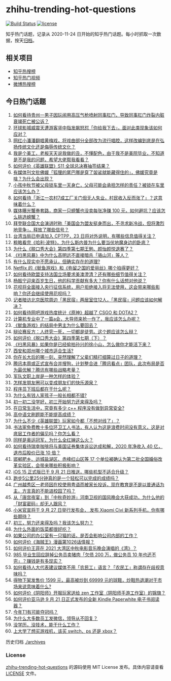 # zhihu-trending-hot-questions

[![Build Status](https://github.com/justjavac/zhihu-trending-hot-questions/workflows/ci/badge.svg?branch=master)](https://github.com/justjavac/zhihu-trending-hot-questions/actions)
[![license](https://img.shields.io/github/license/justjavac/zhihu-trending-hot-questions)](https://github.com/justjavac/zhihu-trending-hot-questions/blob/master/LICENSE)

知乎热门话题，记录从 2020-11-24 日开始的知乎热门话题。每小时抓取一次数据，按天[归档](./archives)。

## 相关项目

- [知乎热搜榜](https://github.com/justjavac/zhihu-trending-top-search)
- [知乎热门视频](https://github.com/justjavac/zhihu-trending-hot-video)
- [微博热搜榜](https://github.com/justjavac/weibo-trending-hot-search)

## 今日热门话题

<!-- BEGIN -->
<!-- 最后更新时间 Thu Sep 23 2021 06:01:46 GMT+0800 (China Standard Time) -->

1. [如何看待贵州一男子因玩闹用高压气枪喷射同事肛门，导致同事肛门炸裂内脏衰竭死亡被公诉？](https://www.zhihu.com/question/488063857)
1. [环球影城威震天遭游客竖中指发飙怒怼「你给我下去」，面对此类现象该如何应对？](https://www.zhihu.com/question/488300009)
1. [网红小潘潘翻唱黄梅戏，将戏曲部分全部改为流行唱腔，这样改编到底是在弘扬传统文化还是侮辱传统文化？](https://www.zhihu.com/question/486455669)
1. [我是个美工，老板天天说我做的丑，不懂配色，由于我不是美院毕业，不知道是不是我的问题，希望大佬帮我看看？](https://www.zhihu.com/question/443039994)
1. [如何评价《英雄联盟》S11 全球总决赛抽签结果？](https://www.zhihu.com/question/488363377)
1. [有媒体刊文批佛媛「狐狸的尾巴哪是穿了袈裟就能藏得住的」，佛媛究竟是啥？为什么会出现？](https://www.zhihu.com/question/468514781)
1. [小孩中秋节被父母锁车里一天身亡，父母可能会承担怎样的责任？被锁在车里应该怎么办？](https://www.zhihu.com/question/488322509)
1. [如何看待「浙江一农村7成工厂关门但无人失业，村民收入反而涨了」？这意味着什么？](https://www.zhihu.com/question/488255915)
1. [媒体曝光蟹券套路，商家一只螃蟹也没卖每张净赚 100 元，如何避坑？应该怎么挑选螃蟹？](https://www.zhihu.com/question/488245802)
1. [拜登联合国大会演讲时称「美国会为盟友挺身而出，不寻求新冷战，但将激烈地竞争」，释放了哪些信号？](https://www.zhihu.com/question/488261037)
1. [台湾当局已申请加入 CPTPP，23 日将对外说明，有哪些信息值得关注？](https://www.zhihu.com/question/488373801)
1. [粗略看完《哈利·波特》，为什么斯内普为什么要当伏地魔身边的卧底？](https://www.zhihu.com/question/374876407)
1. [为什么《脱口秀大会》第四季第七期王勉、颜怡颜悦退赛了？](https://www.zhihu.com/question/488363403)
1. [《扫黑风暴》中为什么高明远不直接暗杀「骆山河」等人？](https://www.zhihu.com/question/481511154)
1. [有什么现实中不愿承认，但确实存在的道理?](https://www.zhihu.com/question/474585002)
1. [Netflix 的《鱿鱼游戏》和《弥留之国的爱丽丝》哪个拍得更好？](https://www.zhihu.com/question/487892499)
1. [如何看待欧盟支持法国立场要求美澳澄清？还有哪些细节值得关注？](https://www.zhihu.com/question/488064821)
1. [杨振宁迎来百岁生日，他的科学贡献有多大？你有什么话想对他说？](https://www.zhihu.com/question/487272703)
1. [花呗将全面接入央行征信系统，用户拒绝接入将无法使用，这会带来哪些影响？你还会继续使用花呗吗？](https://www.zhihu.com/question/488227586)
1. [记者暗访北京医院周边「黑民宿」两居室住12人，「黑民宿」问题应该如何解决？](https://www.zhihu.com/question/487165905)
1. [如何看待网吧游戏热度统计《原神》超越了 CSGO 和 DOTA2？](https://www.zhihu.com/question/488160843)
1. [计算机专业中了一篇a会，大导师来抢一作了，我应该怎么办呢？](https://www.zhihu.com/question/484521350)
1. [《鱿鱼游戏》的结局中男主为什么要回去？](https://www.zhihu.com/question/487736776)
1. [辩论赛反方：人终究一死，一切都是徒劳。这个题应该怎么辩？](https://www.zhihu.com/question/487438421)
1. [如何评价《脱口秀大会》第四季第七期（下）？](https://www.zhihu.com/question/488229300)
1. [《扫黑风暴》如果你是已经偷拍孙兴的徐小山，怎么做你才能活下来？](https://www.zhihu.com/question/480727279)
1. [西安和郑州哪个城市适合生活?](https://www.zhihu.com/question/385823424)
1. [你在长大后的哪一刻，突然理解了父辈们精打细算过日子的道理？](https://www.zhihu.com/question/488099132)
1. [腾讯本周或正式宣布合并搜狗，计划整合进「腾讯看点」团队，此次布局是否为最优解？腾讯有哪些战略考量？](https://www.zhihu.com/question/488273138)
1. [军队文职上岸是一种怎样的体验？](https://www.zhihu.com/question/480982101)
1. [怎样发朋友圈可以变成朋友们的快乐源泉？](https://www.zhihu.com/question/441792068)
1. [程序员下班后都在干什么呢？](https://www.zhihu.com/question/486600949)
1. [为什么有钱人家孩子一般长相都不错?](https://www.zhihu.com/question/432161909)
1. [初一初二没学好，初三开始努力还来得及吗？](https://www.zhihu.com/question/487935840)
1. [在日常生活中，究竟有多少 c++ 程序没有做到异常安全?](https://www.zhihu.com/question/485379072)
1. [高中语文刷题能不能提高成绩？](https://www.zhihu.com/question/37301560)
1. [为什么不少《英雄联盟》玩家如今都「不想对线了」？](https://www.zhihu.com/question/487604826)
1. [书法家免费教十多位环卫工人书法，有人认为这是浪费时间没有意义，这是对底层工作者的偏见吗？你怎么看？](https://www.zhihu.com/question/486808560)
1. [同样是奥运冠军，为什么全红婵这么火？](https://www.zhihu.com/question/478529990)
1. [如何看待瑞幸咖啡将与美国证券集体诉讼达成和解，2020 年净收入 40 亿，退市后股价已涨 10 倍？](https://www.zhihu.com/question/488224442)
1. [邯郸肥乡、运城盐湖区、赤峰红山区等 17 个单位被确认为第二批全国婚俗改革实验区，会带来哪些积极影响？](https://www.zhihu.com/question/488256193)
1. [iOS 15 正式版已于 9 月 21 日推送，哪些机型不适合升级？](https://www.zhihu.com/question/487354548)
1. [跑步5公里25分钟真的是一个轻松可以完成的成绩吗？](https://www.zhihu.com/question/465021824)
1. [广州越秀区一老师因在校使用粤语而被家长投诉，现在教育是不是以普通话为主，方言真的不能进校园了吗？](https://www.zhihu.com/question/485993651)
1. [从「唐宫夜宴」到「中秋奇妙游」河南卫视的国风晚会大获成功，为什么他的「财富密码」却无人跟风？](https://www.zhihu.com/question/487471519)
1. [小米官宣将于 9 月 27 日举行发布会， 发布 Xiaomi Civi 新系列手机，你有哪些期待？](https://www.zhihu.com/question/488243934)
1. [初三，努力还来得及吗？我该怎么努力？](https://www.zhihu.com/question/481003088)
1. [为什么外面的饭菜都很好吃？](https://www.zhihu.com/question/487776492)
1. [如果公司的办公室有一只猫的话，是否会影响公司内部的工作？](https://www.zhihu.com/question/341015939)
1. [如何评价《海贼王》漫画第1026话情报？](https://www.zhihu.com/question/488214227)
1. [如何评价王菲在 2021 大湾区中秋电影音乐晚会演唱的《湾》？](https://www.zhihu.com/question/488158835)
1. [985 毕业生回应辞掉公务员卖猪肉「欠债 200 万，做公务员 10 年也还不完」？赚钱是有多现实？](https://www.zhihu.com/question/487902707)
1. [如何看待人大代表建议媒体不用「农民工」语言？「农民工」称谓存在歧视意味吗？](https://www.zhihu.com/question/488207301)
1. [得物下架发售价 1599 元，最高被炒到 69999 元的球鞋，炒鞋热退潮对于市场来说意味着什么?](https://www.zhihu.com/question/488214088)
1. [如何评价《阴阳师》开服玩家送给 zen 工作室（阴阳师手游工作室）的锦旗？](https://www.zhihu.com/question/486837884)
1. [如何评价亚马逊 9 月 21 日正式发布的全新 Kindle Paperwhite 电子书阅读器？](https://www.zhihu.com/question/487997476)
1. [今年T1有可能夺冠吗？](https://www.zhihu.com/question/483037837)
1. [为什么大多数员工发微信，领导从不回复？](https://www.zhihu.com/question/487386044)
1. [没学历，没技术，能干什么工作？](https://www.zhihu.com/question/37716219)
1. [上大学了想买游戏机，该买 switch、ps 还是 xbox？](https://www.zhihu.com/question/483050790)

<!-- END -->

历史归档 [./archives](./archives)

### License

[zhihu-trending-hot-questions](https://github.com/justjavac/zhihu-trending-hot-questions)
的源码使用 MIT License 发布。具体内容请查看 [LICENSE](./LICENSE) 文件。

